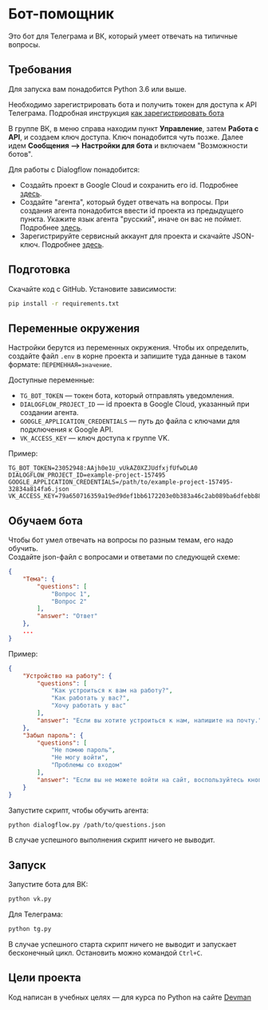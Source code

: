 # Бот-помощник

Это бот для Телеграма и ВК, который умеет отвечать на типичные вопросы.

## Требования

Для запуска вам понадобится Python 3.6 или выше.

Необходимо зарегистрировать бота и получить токен для доступа к API Телеграма. Подробная инструкция [как зарегистрировать бота](https://way23.ru/%D1%80%D0%B5%D0%B3%D0%B8%D1%81%D1%82%D1%80%D0%B0%D1%86%D0%B8%D1%8F-%D0%B1%D0%BE%D1%82%D0%B0-%D0%B2-telegram/)

В группе ВК, в меню справа находим пункт **Управление**, затем **Работа с API**, и создаем ключ доступа. Ключ понадобится чуть позже.
Далее идем **Сообщения ⟶ Настройки для бота** и включаем "Возможности ботов".

Для работы с Dialogflow понадобится:

- Создайть проект в Google Cloud и сохранить его id. Подробнее [здесь](https://cloud.google.com/dialogflow/es/docs/quick/setup#project).
- Создайте "агента", который будет отвечать на вопросы. При создания агента понадобится ввести id проекта из предыдущего пункта. Укажите язык агента "русский", иначе он вас не поймет. Подробнее [здесь](https://cloud.google.com/dialogflow/es/docs/quick/build-agent).
- Зарегистрируйте сервисный аккаунт для проекта и скачайте JSON-ключ. Подробнее [здесь](https://cloud.google.com/docs/authentication/getting-started).

## Подготовка

Скачайте код с GitHub. Установите зависимости:

```sh
pip install -r requirements.txt
```

## Переменные окружения

Настройки берутся из переменных окружения. Чтобы их определить, создайте файл `.env` в корне проекта и запишите туда данные в таком формате: `ПЕРЕМЕННАЯ=значение`.

Доступные переменные:

- `TG_BOT_TOKEN` — токен бота, который отправлять уведомления.
- `DIALOGFLOW_PROJECT_ID` — id проекта в Google Cloud, указанный при создании агента.
- `GOOGLE_APPLICATION_CREDENTIALS` — путь до файла с ключами для подключения к Google API.
- `VK_ACCESS_KEY` — ключ доступа к группе VK.

Пример:

```env
TG_BOT_TOKEN=23052948:AAjh0e1U_vUkAZ0XZJUdfxjfUfwDLA0
DIALOGFLOW_PROJECT_ID=example-project-157495
GOOGLE_APPLICATION_CREDENTIALS=/path/to/example-project-157495-32834a814fa6.json
VK_ACCESS_KEY=79a650716359a19ed9def1bb6172203e0b383a46c2ab089ba6dfebb88260d41145e9011
```

## Обучаем бота

Чтобы бот умел отвечать на вопросы по разным темам, его надо обучить.  
Создайте json-файл с вопросами и ответами по следующей схеме:

```json
{
    "Тема": {
        "questions": [
            "Вопрос 1",
            "Вопрос 2"
        ],
        "answer": "Ответ"
    },
    ...
}
```

Пример:

```json
{
    "Устройство на работу": {
        "questions": [
            "Как устроиться к вам на работу?",
            "Как работать у вас?",
            "Хочу работать у вас"
        ],
        "answer": "Если вы хотите устроиться к нам, напишите на почту."
    },
    "Забыл пароль": {
        "questions": [
            "Не помню пароль",
            "Не могу войти",
            "Проблемы со входом"
        ],
        "answer": "Если вы не можете войти на сайт, воспользуйтесь кнопкой «Забыли пароль?»"
    }
}
```

Запустите скрипт, чтобы обучить агента:

```bash
python dialogflow.py /path/to/questions.json 
```

В случае успешного выполнения скрипт ничего не выводит.

## Запуск

Запустите бота для ВК:

```sh
python vk.py
```

Для Телеграма:

```sh
python tg.py
```

В случае успешного старта скрипт ничего не выводит и запускает бесконечный цикл. Остановить можно командой `Ctrl+C`.

## Цели проекта

Код написан в учебных целях — для курса по Python на сайте [Devman](https://dvmn.org/modules/chat-bots/)
